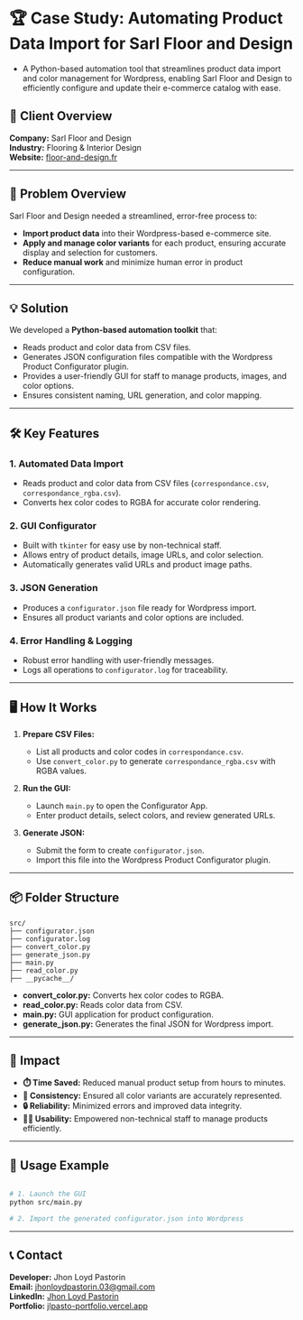 # 🏆 Case Study: Automating Product Data Import for Sarl Floor and Design

- A Python-based automation tool that streamlines product data import and color management for Wordpress, enabling Sarl Floor and Design to efficiently configure and update their e-commerce catalog with ease.

## 🏢 Client Overview

**Company:** Sarl Floor and Design  
**Industry:** Flooring & Interior Design  
**Website:** [floor-and-design.fr](https://floor-and-design.fr)

---

## 🚩 Problem Overview

Sarl Floor and Design needed a streamlined, error-free process to:

- **Import product data** into their Wordpress-based e-commerce site.
- **Apply and manage color variants** for each product, ensuring accurate display and selection for customers.
- **Reduce manual work** and minimize human error in product configuration.

---

## 💡 Solution

We developed a **Python-based automation toolkit** that:

- Reads product and color data from CSV files.
- Generates JSON configuration files compatible with the Wordpress Product Configurator plugin.
- Provides a user-friendly GUI for staff to manage products, images, and color options.
- Ensures consistent naming, URL generation, and color mapping.

---

## 🛠️ Key Features

### 1. **Automated Data Import**
- Reads product and color data from CSV files (`correspondance.csv`, `correspondance_rgba.csv`).
- Converts hex color codes to RGBA for accurate color rendering.

### 2. **GUI Configurator**
- Built with `tkinter` for easy use by non-technical staff.
- Allows entry of product details, image URLs, and color selection.
- Automatically generates valid URLs and product image paths.

### 3. **JSON Generation**
- Produces a `configurator.json` file ready for Wordpress import.
- Ensures all product variants and color options are included.

### 4. **Error Handling & Logging**
- Robust error handling with user-friendly messages.
- Logs all operations to `configurator.log` for traceability.

---

## 🖥️ How It Works

1. **Prepare CSV Files:**  
   - List all products and color codes in `correspondance.csv`.
   - Use `convert_color.py` to generate `correspondance_rgba.csv` with RGBA values.

2. **Run the GUI:**  
   - Launch `main.py` to open the Configurator App.
   - Enter product details, select colors, and review generated URLs.

3. **Generate JSON:**  
   - Submit the form to create `configurator.json`.
   - Import this file into the Wordpress Product Configurator plugin.

---

## 📦 Folder Structure

```
src/
├── configurator.json
├── configurator.log
├── convert_color.py
├── generate_json.py
├── main.py
├── read_color.py
├── __pycache__/
```
- **convert_color.py:** Converts hex color codes to RGBA.
- **read_color.py:** Reads color data from CSV.
- **main.py:** GUI application for product configuration.
- **generate_json.py:** Generates the final JSON for Wordpress import.

---

## 🚀 Impact

- **⏱️ Time Saved:** Reduced manual product setup from hours to minutes.
- **🎨 Consistency:** Ensured all color variants are accurately represented.
- **🔒 Reliability:** Minimized errors and improved data integrity.
- **🧑‍💼 Usability:** Empowered non-technical staff to manage products efficiently.

---

## 📝 Usage Example

```sh

# 1. Launch the GUI
python src/main.py

# 2. Import the generated configurator.json into Wordpress
```

---

## 📞 Contact
**Developer:** Jhon Loyd Pastorin  
**Email:** [jhonloydpastorin.03@gmail.com](mailto:jhonloydpastorin.03@gmail.com)  
**LinkedIn:** [Jhon Loyd Pastorin](www.linkedin.com/in/jhon-loyd-pastorin-a84000107)  
**Portfolio:** [jlpasto-portfolio.vercel.app](https://jlpasto-portfolio.vercel.app)  


